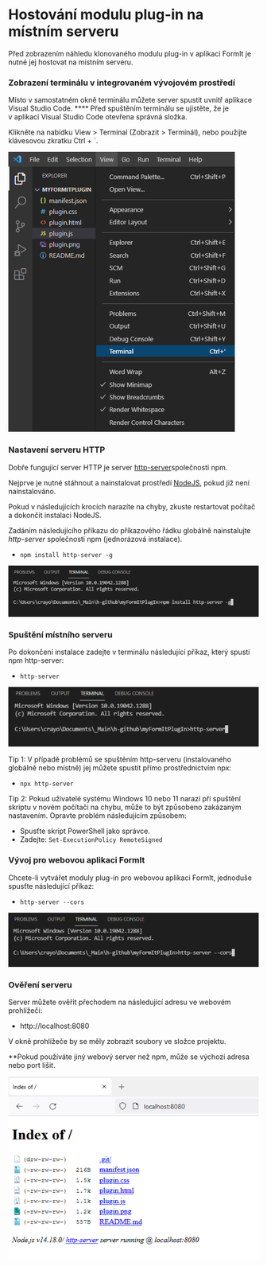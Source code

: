 # Hostování modulu plug-in na místním serveru

Před zobrazením náhledu klonovaného modulu plug-in v aplikaci FormIt je nutné jej hostovat na místním serveru.

### **Zobrazení terminálu v integrovaném vývojovém prostředí**

Místo v samostatném okně terminálu můžete server spustit uvnitř aplikace Visual Studio Code. **** Před spuštěním terminálu se ujistěte, že je v aplikaci Visual Studio Code otevřena správná složka.

Klikněte na nabídku View > Terminal (Zobrazit > Terminál), nebo použijte klávesovou zkratku Ctrl + \`.

![](<../../../.gitbook/assets/image (11) (1).png>)

### Nastavení serveru HTTP

Dobře fungující server HTTP je server [http-server](https://www.npmjs.com/package/http-server)společnosti npm.

Nejprve je nutné stáhnout a nainstalovat prostředí [NodeJS](https://nodejs.org/en/), pokud již není nainstalováno.

Pokud v následujících krocích narazíte na chyby, zkuste restartovat počítač a dokončit instalaci NodeJS.

Zadáním následujícího příkazu do příkazového řádku globálně nainstalujte _http-server_ společnosti npm (jednorázová instalace).

* `npm install http-server -g`

![](<../../../.gitbook/assets/image (47).png>)

### Spuštění místního serveru

Po dokončení instalace zadejte v terminálu následující příkaz, který spustí npm http-server:

* `http-server`

![](<../../../.gitbook/assets/image (84).png>)

Tip 1: V případě problémů se spuštěním http-serveru (instalovaného globálně nebo místně) jej můžete spustit přímo prostřednictvím npx:

* `npx http-server`

Tip 2: Pokud uživatelé systému Windows 10 nebo 11 narazí při spuštění skriptu v novém počítači na chybu, může to být způsobeno zakázaným nastavením. Opravte problém následujícím způsobem:

* Spusťte skript PowerShell jako správce.
* Zadejte: `Set-ExecutionPolicy RemoteSigned`

### Vývoj pro webovou aplikaci FormIt

Chcete-li vytvářet moduly plug-in pro webovou aplikaci FormIt, jednoduše spusťte následující příkaz:

* `http-server --cors`

![](<../../../.gitbook/assets/image (10) (1).png>)

### Ověření serveru

Server můžete ověřit přechodem na následující adresu ve webovém prohlížeči:

* http://localhost:8080

V okně prohlížeče by se měly zobrazit soubory ve složce projektu.

**Pokud používáte jiný webový server než npm, může se výchozí adresa nebo port lišit.

![](<../../../.gitbook/assets/image (41).png>)
